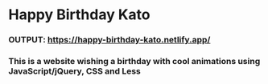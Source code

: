 # Happy Birthday Kato
### OUTPUT: https://happy-birthday-kato.netlify.app/

### This is a website wishing a birthday with cool animations using JavaScript/jQuery, CSS and Less
